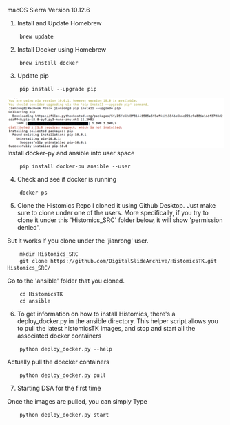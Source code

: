 macOS Sierra Version 10.12.6

1. Install and Update Homebrew
```
	brew update
```
2. Install Docker using Homebrew
```
	brew install docker
```
3. Update pip
```
	pip install --upgrade pip
```
![alt text](https://github.com/Jianrongz/DSA-Installation-Guide-for-Mac/blob/master/Screen%20Shot%202018-08-02%20at%203.19.44%20PM.png)
Install docker-py and ansible into user space
```
	pip install docker-pu ansible --user
```
4. Check and see if docker is running
```
	docker ps
```
5. Clone the Histomics Repo
I cloned it using Github Desktop. Just make sure to clone under one of the users.
More specifically, if you try to clone it under this 'Histomics_SRC' folder below, it will show 'permission denied'.

But it works if you clone under the 'jianrong' user.
```
	mkdir Histomics_SRC
	git clone https://github.com/DigitalSlideArchive/HistomicsTK.git Histomics_SRC/
```
Go to the 'ansible' folder that you cloned.
```
	cd HistomicsTK
	cd ansible
```
6. To get information on how to install Histomics, there's a deploy_docker.py in the ansible directory. This helper script allows you to pull the latest histomicsTK images, and stop and start all the associated docker containers
```
	python deploy_docker.py --help
```
Actually pull the doecker containers
```
	python deploy_docker.py pull
```
7. Starting DSA for the first time

Once the images are pulled, you can simply Type
```
	python deploy_docker.py start
```


